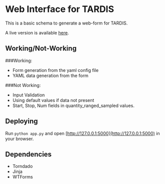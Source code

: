 Web Interface for TARDIS
========================

This is a basic schema to generate a web-form for TARDIS.

A live version is available [here](https://whispering-atoll-6188.herokuapp.com/).

Working/Not-Working
-------------------

###Working:
- Form generation from the yaml config file
- YAML data generation from the form

###Not Working:
- Input Validation
- Using default values if data not present
- Start, Stop, Num fields in quantity_ranged_sampled values.

Deploying
---------

Run `python app.py` and open [http://127.0.0.1:5000](http://127.0.0.1:5000) in your browser.

Dependencies
------------
- Torndado
- Jinja
- WTForms

